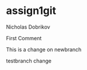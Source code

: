 # assign1git
Nicholas Dobrikov


First Comment



This is a change on newbranch

testbranch change

